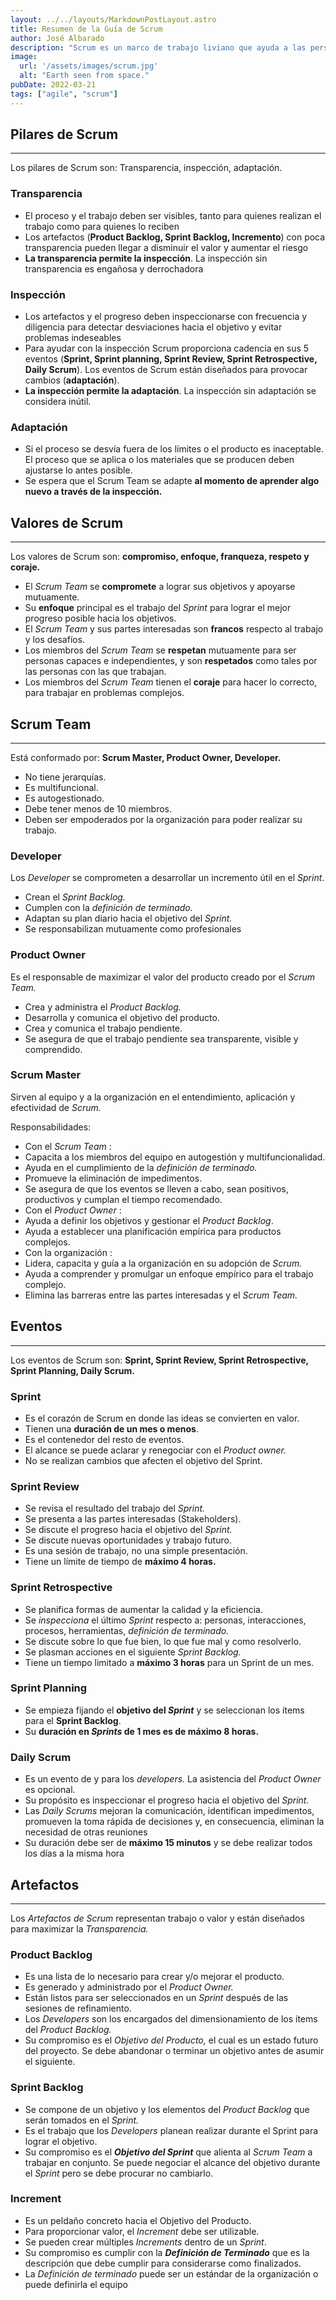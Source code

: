 ```yaml
---
layout: ../../layouts/MarkdownPostLayout.astro
title: Resumen de la Guía de Scrum
author: José Albarado
description: "Scrum es un marco de trabajo liviano que ayuda a las personas, equipos y organizaciones a generar valor a través de soluciones adaptativas para problemas complejos."
image: 
  url: '/assets/images/scrum.jpg'
  alt: "Earth seen from space."
pubDate: 2022-03-21
tags: ["agile", "scrum"]
---
```


## Pilares de Scrum
---
Los pilares de Scrum son: Transparencia, inspección, adaptación.

### Transparencia

- El proceso y el trabajo deben ser visibles, tanto para quienes realizan el trabajo como para quienes lo reciben
- Los artefactos (**Product Backlog, Sprint Backlog, Incremento**) con poca transparencia pueden llegar a disminuir el valor y aumentar el riesgo
- **La transparencia permite la inspección**. La inspección sin transparencia es engañosa y derrochadora

### Inspección

- Los artefactos y el progreso deben inspeccionarse con frecuencia y diligencia para detectar desviaciones hacia el objetivo y evitar problemas indeseables
- Para ayudar con la inspección Scrum proporciona cadencia en sus 5 eventos (**Sprint, Sprint planning, Sprint Review, Sprint Retrospective, Daily Scrum**). Los eventos de Scrum están diseñados para provocar cambios (**adaptación**).
- **La inspección permite la adaptación**. La inspección sin adaptación se considera inútil.

### Adaptación

- Si el proceso se desvía fuera de los límites o el producto es inaceptable. El proceso que se aplica o los materiales que se producen deben ajustarse lo antes posible.
- Se espera que el Scrum Team se adapte **al momento de aprender algo nuevo a través de la inspección.**

## Valores de Scrum
---

Los valores de Scrum son: **compromiso, enfoque, franqueza, respeto y coraje.**

- El *Scrum Team* se **compromete** a lograr sus objetivos y apoyarse mutuamente.
- Su **enfoque** principal es el trabajo del *Sprint* para lograr el mejor progreso posible hacia los objetivos.
- El *Scrum Team* y sus partes interesadas son **francos** respecto al trabajo y los desafíos.
- Los miembros del *Scrum Team* se **respetan** mutuamente para ser personas capaces e independientes, y son **respetados** como tales por las personas con las que trabajan.
- Los miembros del *Scrum Team* tienen el **coraje** para hacer lo correcto, para trabajar en problemas complejos.

## Scrum Team
---

Está conformado por: **Scrum Master, Product Owner, Developer.**

- No tiene jerarquías.
- Es multifuncional.
- Es autogestionado.
- Debe tener menos de 10 miembros.
- Deben ser empoderados por la organización para poder realizar su trabajo.

### Developer

Los *Developer* se comprometen a desarrollar un incremento útil en el *Sprint*.

- Crean el *Sprint Backlog.*
- Cumplen con la *definición de terminado.*
- Adaptan su plan diario hacia el objetivo del *Sprint.*
- Se responsabilizan mutuamente como profesionales

### Product Owner

Es el responsable de maximizar el valor del producto creado por el *Scrum Team.*

- Crea y administra el *Product Backlog.*
- Desarrolla y comunica el objetivo del producto.
- Crea y comunica el trabajo pendiente.
- Se asegura de que el trabajo pendiente sea transparente, visible y comprendido.

### Scrum Master

Sirven al equipo y a la organización en el entendimiento, aplicación y efectividad de *Scrum.*

Responsabilidades:

- Con el *Scrum Team* :
- Capacita a los miembros del equipo en autogestión y multifuncionalidad.
- Ayuda en el cumplimiento de la *definición de terminado.*
- Promueve la eliminación de impedimentos.
- Se asegura de que los eventos se lleven a cabo, sean positivos, productivos y cumplan el tiempo recomendado.
- Con el *Product Owner* :
- Ayuda a definir los objetivos y gestionar el *Product Backlog*.
- Ayuda a establecer una planificación empírica para productos complejos.
- Con la organización :
- Lidera, capacita y guía a la organización en su adopción de *Scrum.*
- Ayuda a comprender y promulgar un enfoque empírico para el trabajo complejo.
- Elimina las barreras entre las partes interesadas y el *Scrum Team.*

## Eventos
---

Los eventos de Scrum son: **Sprint, Sprint Review, Sprint Retrospective, Sprint Planning, Daily Scrum.**

### Sprint

- Es el corazón de Scrum en donde las ideas se convierten en valor.
- Tienen una **duración de un mes o menos**.
- Es el contenedor del resto de eventos.
- El alcance se puede aclarar y renegociar con el *Product owner.*
- No se realizan cambios que afecten el objetivo del Sprint.

### Sprint Review

- Se revisa el resultado del trabajo del *Sprint.*
- Se presenta a las partes interesadas (Stakeholders).
- Se discute el progreso hacia el objetivo del *Sprint.*
- Se discute nuevas oportunidades y trabajo futuro.
- Es una sesión de trabajo, no una simple presentación.
- Tiene un límite de tiempo de **máximo 4 horas.**

### Sprint Retrospective

- Se planifica formas de aumentar la calidad y la eficiencia.
- Se *inspecciona* el último *Sprint* respecto a: personas, interacciones, procesos, herramientas, *definición de terminado.*
- Se discute sobre lo que fue bien, lo que fue mal y como resolverlo.
- Se plasman acciones en el siguiente *Sprint Backlog.*
- Tiene un tiempo limitado a **máximo 3 horas** para un Sprint de un mes.

### Sprint Planning

- Se empieza fijando el **objetivo del *Sprint*** y se seleccionan los ítems para el **Sprint Backlog**.
- Su **duración en *Sprints* de 1 mes es de máximo 8 horas.**

### Daily Scrum

- Es un evento de y para los *developers.* La asistencia del *Product Owner* es opcional.
- Su propósito es inspeccionar el progreso hacia el objetivo del *Sprint.*
- Las *Daily Scrums* mejoran la comunicación, identifican impedimentos, promueven la toma rápida de decisiones y, en consecuencia, eliminan la necesidad de otras reuniones
- Su duración debe ser de **máximo 15 minutos** y se debe realizar todos los días a la misma hora

## Artefactos
---

Los *Artefactos de Scrum* representan trabajo o valor y están diseñados para maximizar la *Transparencia.*

### Product Backlog

- Es una lista de lo necesario para crear y/o mejorar el producto.
- Es generado y administrado por el *Product Owner.*
- Están listos para ser seleccionados en un *Sprint* después de las sesiones de refinamiento.
- Los *Developers* son los encargados del dimensionamiento de los ítems del *Product Backlog.*
- Su compromiso es el *Objetivo del Producto,* el cual es un estado futuro del proyecto. Se debe abandonar o terminar un objetivo antes de asumir el siguiente.

### Sprint Backlog

- Se compone de un objetivo y los elementos del *Product Backlog* que serán tomados en el *Sprint.*
- Es el trabajo que los *Developers* planean realizar durante el Sprint para lograr el objetivo.
- Su compromiso es el ***Objetivo del Sprint*** que alienta al *Scrum Team* a trabajar en conjunto. Se puede negociar el alcance del objetivo durante el *Sprint* pero se debe procurar no cambiarlo.

### Increment

- Es un peldaño concreto hacia el Objetivo del Producto.
- Para proporcionar valor, el *Increment* debe ser utilizable.
- Se pueden crear múltiples *Increments* dentro de un *Sprint*.
- Su compromiso es cumplir con la ***Definición de Terminado*** que es la descripción que debe cumplir para considerarse como finalizados.
- La *Definición de terminado* puede ser un estándar de la organización o puede definirla el equipo